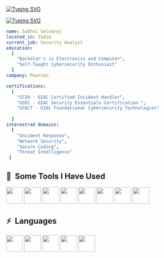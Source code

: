 [![Typing SVG](https://readme-typing-svg.demolab.com?font=Fira+Code&pause=1000&color=F7204D&repeat=false&random=false&width=435&height=30&lines=Sadhvi+Selvaraj)](https://git.io/typing-svg)

[![Typing SVG](https://readme-typing-svg.demolab.com?font=Fira+Code&pause=1000&color=F7204D&repeat=false&random=false&width=435&height=30&lines=Junior+Security+Analyst)](https://git.io/typing-svg)

```yaml
name: Sadhvi Selvaraj
located_in: India
current_job: Security Analyst
education:
  [
    "Bachelor's in Electronics and Computer",
    "Self-Taught Cybersecurity Enthusiast"
  ]
company: Pearson

certifications:
  [
    "GCIH - GIAC Certified Incident Handler",
    "GSEC - GIAC Security Essentials Certification ",
    "GFACT - GIAC Foundational Cybersecurity Technologies"
    
  ]
interestred domains:
  [
    "Incident Response",
    "Network Security",
    "Secure Coding",
    "Threat Intelligence"
 ]

```

<h2> 🚀 &nbsp;Some Tools I Have Used </h2>
<p align="left">
<img src="https://cdn.jsdelivr.net/gh/devicons/devicon/icons/jira/jira-original-wordmark.svg" width="45" height="45" />  
<img src="https://cdn.jsdelivr.net/gh/devicons/devicon/icons/bitbucket/bitbucket-original-wordmark.svg" width="45" height="45" />
<img src="https://cdn.jsdelivr.net/gh/devicons/devicon/icons/ubuntu/ubuntu-plain.svg" width="45" height="45" />
<img src="https://cdn.jsdelivr.net/gh/devicons/devicon/icons/amazonwebservices/amazonwebservices-original.svg" width="45" height="45" />
<img src="https://cdn.jsdelivr.net/gh/devicons/devicon/icons/linux/linux-original.svg" width="45" height="45" />
<img src="https://cdn.jsdelivr.net/gh/devicons/devicon/icons/matlab/matlab-original.svg" width="45" height="45" />
<img src="https://cdn.jsdelivr.net/gh/devicons/devicon/icons/anaconda/anaconda-original.svg" width="45" height="45" />   
<img src="https://cdn.jsdelivr.net/gh/devicons/devicon/icons/docker/docker-original-wordmark.svg" width="45" height="45"/>
          
</p>

<h2> ⚡ &nbsp;Languages </h2>
<p align="left">
<img src="https://cdn.jsdelivr.net/gh/devicons/devicon/icons/cplusplus/cplusplus-original.svg"  width="45" height="45"/>
<img src="https://cdn.jsdelivr.net/gh/devicons/devicon/icons/c/c-original.svg" width="45" height="45" />
<img src="https://cdn.jsdelivr.net/gh/devicons/devicon/icons/python/python-original.svg" width="45" height="45"/>
<img src="https://cdn.jsdelivr.net/gh/devicons/devicon/icons/bash/bash-plain.svg" width="45" height="45"/>     
<img src="https://cdn.jsdelivr.net/gh/devicons/devicon/icons/mysql/mysql-original-wordmark.svg" width="45" height="45" />
          
</p>


<!--
**Sadhvi19/Sadhvi19** is a ✨ _special_ ✨ repository because its `README.md` (this file) appears on your GitHub profile.

Here are some ideas to get you started:

- 🔭 I’m currently working on ...
- 🌱 I’m currently learning ...
- 👯 I’m looking to collaborate on ...
- 🤔 I’m looking for help with ...
- 💬 Ask me about ...
- 📫 How to reach me: ...
- 😄 Pronouns: ...
- ⚡ Fun fact: ...
-->
